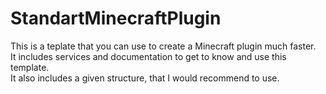 # StandartMinecraftPlugin
This is a teplate that you can use to create a Minecraft plugin much faster.  
It includes services and documentation to get to know and use this template.  
It also includes a given structure, that I would recommend to use.  
